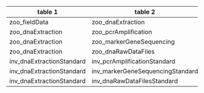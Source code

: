 |table 1|table 2|join by field(s)|
|-------------------------|--------------------------------|---------------|
|zoo_fieldData|zoo_dnaExtraction|geneticSampleID|
|zoo_dnaExtraction|zoo_pcrAmplification|dnaSampleID|
|zoo_dnaExtraction|zoo_markerGeneSequencing|dnaSampleID|
|zoo_dnaExtraction|zoo_dnaRawDataFiles|dnaSampleID|
|inv_dnaExtractionStandard|inv_pcrAmplificationStandard|dnaSampleID|
|inv_dnaExtractionStandard|inv_markerGeneSequencingStandard|dnaSampleID|
|inv_dnaExtractionStandard|inv_dnaRawDataFilesStandard|dnaSampleID|
